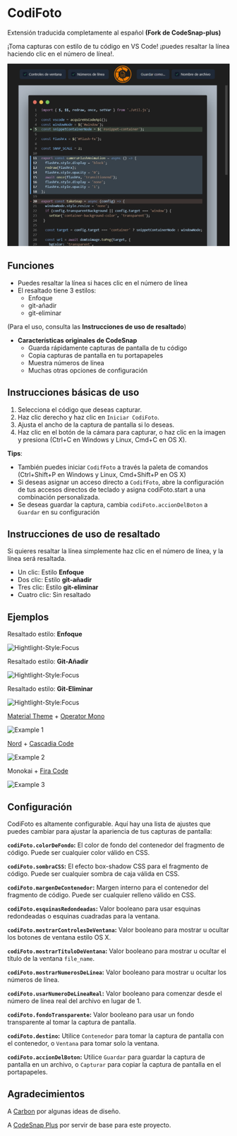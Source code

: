 # CodiFoto
Extensión traducida completamente al español
**(Fork de CodeSnap-plus)**

¡Toma capturas con estilo de tu código en VS Code! 
¡puedes resaltar la línea haciendo clic en el número de línea!.

![UI](https://github.com/jornyx/CodiFoto/raw/main/examples/ui.png)

## Funciones

- Puedes resaltar la línea si haces clic en el número de línea
- El resaltado tiene 3 estilos:
  - Enfoque
  - git-añadir
  - git-eliminar

(Para el uso, consulta las **Instrucciones de uso de resaltado**)

- **Características originales de CodeSnap**
  - Guarda rápidamente capturas de pantalla de tu código
  - Copia capturas de pantalla en tu portapapeles
  - Muestra números de línea
  - Muchas otras opciones de configuración


## Instrucciones básicas de uso

1. Selecciona el código que deseas capturar.
2. Haz clic derecho y haz clic en  `Iniciar CodiFoto`.
3. Ajusta el ancho de la captura de pantalla si lo deseas.
4. Haz clic en el botón de la cámara para capturar, o haz clic en la imagen y presiona (Ctrl+C en Windows y Linux, Cmd+C en OS X).

**Tips**:

- También puedes iniciar `CodifFoto` a través la paleta de comandos (Ctrl+Shift+P en Windows y Linux, Cmd+Shift+P en OS X) 
- Si deseas asignar un acceso directo a `CodifFoto`, abre la configuración de tus accesos directos de teclado y asigna codiFoto.start a una combinación personalizada.
- Se deseas guardar la captura, cambia `codiFoto.accionDelBoton` a `Guardar` en su configuración


## Instrucciones de uso de resaltado
Si quieres resaltar la línea simplemente haz clic en el número de línea, y la línea será resaltada.

- Un clic: Estilo **Enfoque**
- Dos clic: Estilo **git-añadir**
- Tres clic: Estilo **git-eliminar**
- Cuatro clic: Sin resaltado

## Ejemplos

Resaltado estilo: **Enfoque**

![Hightlight-Style:Focus](https://raw.githubusercontent.com/huibizhang/CodeSnap-plus/master/examples/hightlight-focus.png)

Resaltado estilo: **Git-Añadir**

![Hightlight-Style:Focus](https://raw.githubusercontent.com/huibizhang/CodeSnap-plus/master/examples/hightlight-add.png)

Resaltado estilo: **Git-Eliminar**

![Hightlight-Style:Focus](https://raw.githubusercontent.com/huibizhang/CodeSnap-plus/master/examples/hightlight-remove.png)

[Material Theme](https://marketplace.visualstudio.com/items?itemName=Equinusocio.vsc-material-theme) + [Operator Mono](https://www.typography.com/fonts/operator/styles/operatormono)

![Example 1](https://raw.githubusercontent.com/huibizhang/CodeSnap-plus/master/examples/material_operator-mono.png)

[Nord](https://github.com/arcticicestudio/nord-visual-studio-code) + [Cascadia Code](https://github.com/microsoft/cascadia-code)

![Example 2](https://raw.githubusercontent.com/huibizhang/CodeSnap-plus/master/examples/nord_cascadia-code.png)

Monokai + [Fira Code](https://github.com/tonsky/FiraCode)

![Example 3](https://raw.githubusercontent.com/huibizhang/CodeSnap-plus/master/examples/monokai_fira-code.png)

## Configuración

CodiFoto es altamente configurable. Aquí hay una lista de ajustes que puedes cambiar para ajustar la apariencia de tus capturas de pantalla:

**`codiFoto.colorDeFondo`:** El color de fondo del contenedor del fragmento de código. Puede ser cualquier color válido en CSS.

**`codiFoto.sombraCSS`:** El efecto box-shadow CSS para el fragmento de código. Puede ser cualquier sombra de caja válida en CSS.

**`codiFoto.margenDeContenedor`:** Margen interno para el contenedor del fragmento de código. Puede ser cualquier relleno válido en CSS.

**`codiFoto.esquinasRedondeadas`:** Valor booleano para usar esquinas redondeadas o esquinas cuadradas para la ventana.

**`codiFoto.mostrarControlesDeVentana`:** Valor booleano para mostrar u ocultar los botones de ventana estilo OS X.

**`codiFoto.mostrarTituloDeVentana`:** Valor booleano para mostrar u ocultar el título de la ventana `file_name`.

**`codiFoto.mostrarNumerosDeLinea`:** Valor booleano para mostrar u ocultar los números de línea.

**`codiFoto.usarNumeroDeLineaReal`:** Valor booleano para comenzar desde el número de línea real del archivo en lugar de 1.

**`codiFoto.fondoTransparente`:** Valor booleano para usar un fondo transparente al tomar la captura de pantalla.

**`codiFoto.destino`:** Utilice `Contenedor` para tomar la captura de pantalla con el contenedor, o `Ventana` para tomar solo la ventana.

**`codiFoto.accionDelBoton`:** Utilice `Guardar` para guardar la captura de pantalla en un archivo, o `Capturar` para copiar la captura de pantalla en el portapapeles.

## Agradecimientos

A [Carbon](https://carbon.now.sh/) por algunas ideas de diseño.

A [CodeSnap Plus](https://github.com/huibizhang/CodeSnap-plus) por servir de base para este proyecto.
